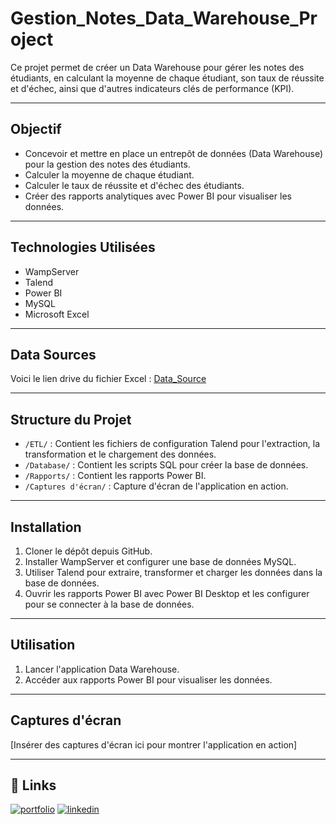# Gestion_Notes_Data_Warehouse_Project

Ce projet permet de créer un Data Warehouse pour gérer les notes des étudiants, en calculant la moyenne de chaque étudiant, son taux de réussite et d'échec, ainsi que d'autres indicateurs clés de performance (KPI). 

---

## Objectif

- Concevoir et mettre en place un entrepôt de données (Data Warehouse) pour la gestion des notes des étudiants.
- Calculer la moyenne de chaque étudiant.
- Calculer le taux de réussite et d'échec des étudiants.
- Créer des rapports analytiques avec Power BI pour visualiser les données.

---

## Technologies Utilisées

- WampServer
- Talend
- Power BI
- MySQL
- Microsoft Excel

---

## Data Sources 

Voici le lien drive du fichier Excel :
[Data_Source](https://docs.google.com/spreadsheets/d/1y06hQs4LswAqXd7gtf0hlc-wn64-oQ5e/edit?usp=share_link&ouid=101368510487800593049&rtpof=true&sd=true)

---

## Structure du Projet

- `/ETL/` : Contient les fichiers de configuration Talend pour l'extraction, la transformation et le chargement des données.
- `/Database/` : Contient les scripts SQL pour créer la base de données.
- `/Rapports/` : Contient les rapports Power BI.
- `/Captures d'écran/` : Capture d'écran de l'application en action.

---

## Installation

1. Cloner le dépôt depuis GitHub.
2. Installer WampServer et configurer une base de données MySQL.
3. Utiliser Talend pour extraire, transformer et charger les données dans la base de données.
4. Ouvrir les rapports Power BI avec Power BI Desktop et les configurer pour se connecter à la base de données.

---

## Utilisation

1. Lancer l'application Data Warehouse.
2. Accéder aux rapports Power BI pour visualiser les données.

---

## Captures d'écran

[Insérer des captures d'écran ici pour montrer l'application en action]

---

## 🔗 Links
[![portfolio](https://img.shields.io/badge/my_portfolio-000?style=for-the-badge&logo=ko-fi&logoColor=white)](https://github.com/FatimaEzzahraElAyadi/)
[![linkedin](https://img.shields.io/badge/linkedin-0A66C2?style=for-the-badge&logo=linkedin&logoColor=white)]([https://www.linkedin.com/in/ismail-harik-241b371b9](https://www.linkedin.com/in/fatima-ezzahra-el-ayadi-977bb5196/))
